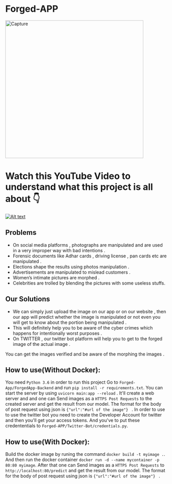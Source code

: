 # Forged-APP
<img width="431" alt="Capture" src="https://user-images.githubusercontent.com/43638955/113031197-05a47b00-91ac-11eb-854a-3b7473807bc6.PNG">

# Watch this YouTube Video to understand what this project is all about 👇

[![Alt text](https://img.youtube.com/vi/xP8vPzHPoUw/sddefault.jpg)](https://www.youtube.com/watch?v=xP8vPzHPoUw)

## Problems 

* On social media platforms ,  photographs are manipulated and are used in a very improper way with bad intentions . 
* Forensic documents like Adhar cards , driving license , pan cards etc are manipulated . 
* Elections shape the results using photos manipulation .
* Advertisements are manipulated to mislead customers . 
* Women’s intimate pictures are morphed . 
* Celebrities are trolled by blending the pictures with some useless stuffs.

## Our Solutions

* We can simply just upload the image on our app or on our website , then our app will predict whether the image is manipulated or not even you will get to know about the portion being manipulated . 
* This will definitely help you to be aware of the  cyber crimes which happens for intentionally worst purposes . 
* On TWITTER , our twitter bot  platform will help you to get to the forged image of the actual image .

You can get the images verified and be aware of the morphing the images .  

## How to use(Without Docker):
You need ```Python 3.6``` in order to run this project
Go to ```Forged-App/ForgedApp-Backend``` and run ```pip install -r requirements.txt```.
You can start the server by using ```uvicorn main:app --reload``` .
It'll create a web server and and one can Send images as a ```HTTPS Post Requests``` to the created server and get the result from our model.
The format for the body of post request using json is ```{"url":"#url of the image"} ``` .
In order to use to use the twitter bot you need to create the Developer Account for twitter and then you'll get your access tokens. And you've to put these credententials to ```Forged-APP/Twitter-Bot/credentials.py```.

## How to use(With Docker):
Build the docker image by runing the command ```docker build -t myimage .```.
And then run the docker container ```docker run -d --name mycontainer -p 80:80 myimage```.
After that one can Send images as a ```HTTPS Post Requests``` to ```http://localhost:80/predict``` and get the result from our model.
The format for the body of post request using json is ```{"url":"#url of the image"} ``` .

